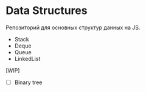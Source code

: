 # Data Structures

Репозиторий для основных структур данных на JS.

* Stack
* Deque
* Queue
* LinkedList

[WIP]
 
- [ ] Binary tree





